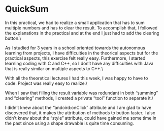 # QuickSum

In this practical, we had to realize a small application that has to sum multiple numbers and has to clear the result. To accomplish that, I followed the explanations in the practical and at the end I just had to add the clearing button.\

As I studied for 3 years in a school oriented towards the autonomous learning from projects, I have difficulties in the theorical aspects but for the practical aspects, this exercise felt really easy. Furthermore, I started learning coding with C and C++, so I don’t have any difficulties with Java that is really similar on multiple aspects to C++.\

With all the theoretical lectures I had this week, I was happy to have to code. Project was really easy to realize.\

When I saw that filling the result variable was redundant in both “summing” and “clearing” methods, I created a private “tool” function to separate it.\

I didn’t knew about the “andoird:onClick” attribute and I am glad to have discovered that, it makes the attribution of methods to button faster. I also didn’t knew about the “style” attribute, could have gained me some time in the past since using a shape drawable is quite time consuming.
